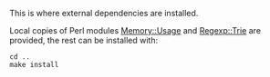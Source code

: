 This is where external dependencies are installed. 

Local copies of Perl modules [Memory::Usage](https://metacpan.org/pod/Memory::Usage) 
and [Regexp::Trie](https://metacpan.org/pod/Regexp%3A%3ATrie) are provided, 
the rest can be installed with:

    cd ..
    make install
